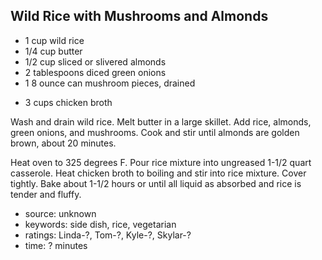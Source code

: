 Wild Rice with Mushrooms and Almonds
------------------------------------

- 1 cup wild rice
- 1/4 cup butter
- 1/2 cup sliced or slivered almonds
- 2 tablespoons diced green onions
- 1 8 ounce can mushroom pieces, drained
<!-- -->
- 3 cups chicken broth

Wash and drain wild rice.  Melt butter in a large skillet.  Add rice,
almonds, green onions, and mushrooms.  Cook and stir until almonds are
golden brown, about 20 minutes.

Heat oven to 325 degrees F.  Pour rice mixture into ungreased 1-1/2
quart casserole.  Heat chicken broth to boiling and stir into rice
mixture.  Cover tightly.  Bake about 1-1/2 hours or until all liquid
as absorbed and rice is tender and fluffy.

- source: unknown
- keywords: side dish, rice, vegetarian
- ratings: Linda-?, Tom-?, Kyle-?, Skylar-?
- time: ? minutes
